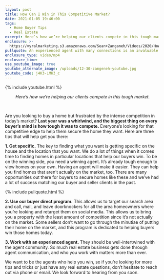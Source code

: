 ```yaml
---
layout: post
title: How Can I Win in This Competitive Market?
date: 2021-01-05 19:46:00
tags:
  - Home Buyer Tips
  - Real Estate
excerpt: Here’s how we’re helping our clients compete in this tough market.
enclosure: >-
  https://vyralmarketing.s3.amazonaws.com/Sean+Zanganeh/Videos/2020/How+Can+I+Win+in+This+Competitive+Market_.mp4
pullquote: An experienced agent with many connections is an invaluable resource.
enclosure_type: video/mp4
enclosure_time:
use_youtube_image: true
youtube_alternate_image: /uploads/12-30-zangeneh-youtube.jpg
youtube_code: j4K3-LMK3_c
---
```


{% include youtube.html %}

<center><em>&nbsp;Here&rsquo;s how we&rsquo;re helping our clients compete in this tough market.</em></center>

&nbsp;

Are you looking to buy a home but frustrated by the intense competition in today’s market? **Last year was a whirlwind, and the biggest thing on every buyer’s mind is how tough it was to compete.** Everyone’s looking for that competitive edge to help them secure the home they want. Here are three tips that will help get you there:

**1\. Get specific.** The key to finding what you want is getting specific on the house and the location that you want. We do a lot of things when it comes time to finding homes in particular locations that help our buyers win. To be on the winning side, you need a winning agent. It’s already tough enough to view homes on your own. Having an agent will make it easier. They can help you find homes that aren’t actually on the market, too. There are many opportunities out there for buyers to secure homes like these and we’ve had a lot of success matching our buyer and seller clients in the past.

{% include pullquote.html %}

**2\. Use our buyer direct program.** This allows us to target our search area and call, mail, and leave doorknockers for all the area homeowners where you’re looking and retarget them on social media. This allows us to bring you a property with the least amount of competition since it’s not actually on the market. Some sellers don’t want to go through the minutiae of putting their home on the market, and this program is dedicated to helping buyers win those homes today.

**3\. Work with an experienced agent.** They should be well-intertwined with the agent community. So much real estate business gets done through agent communication, and who you work with matters more than ever.

We want to be the agents who help you win, so if you’re looking for more tips and tricks or just have any real estate questions, don’t hesitate to reach out via phone or email. We look forward to hearing from you soon.
